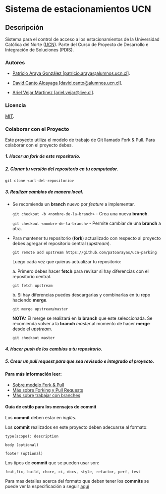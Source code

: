 # Sistema de estacionamientos UCN

## Descripción
Sistema para el control de acceso a los estacionamientos de la Universidad Católica del Norte ([UCN](https://www.ucn.cl)). Parte del Curso de Proyecto de Desarrollo e Integración de Soluciones (PDIS).

### Autores
- [Patricio Araya González [patricio.araya@alumnos.ucn.cl]]().

- [David Canto Alcayaga [david.canto@alumnos.ucn.cl]]().

- [Ariel Vejar Martinez [ariel.vejar@live.cl]]().

### Licencia
[MIT](https://choosealicense.com/licenses/mit/).

### Colaborar con el Proyecto
Este proyecto utiliza el modelo de trabajo de Git llamado Fork & Pull. Para colaborar con el proyecto debes.

##### 1. Hacer un **fork** de este repositorio.

##### 2. **Clonar** *tu* versión del repositorio en tu computador.
`git clone <url-del-repositorio>`
  
##### 3. Realizar cambios de manera local.
- Se recomienda un **branch** nuevo por *feature* a implementar.

    `git checkout -b <nombre-de-la-branch>` - Crea una nueva **branch**.

    `git checkout <nombre-de-la-branch>` - Permite cambiar de una **branch** a otra.

- Para mantener tu repositorio (**fork**) actualizado con respecto al proyecto debes agregar el repositorio central (*upstream*).

    `git remote add upstream https://github.com/patoarayas/ucn-parking`

    Luego cada vez que quieras actualizar tu repositorio:
    
    a. Primero debes hacer **fetch** para revisar si hay diferencias con el repositorio central.

    `git fetch upstream`

    b. Si hay diferencias puedes descargarlas y combinarlas en tu repo haciendo **merge**.

    `git merge upstream/master`

    **NOTA:**
    El merge se realizará en la **branch** que este seleccionada. Se recomienda volver a la **branch** *master* al momento de hacer **merge** desde el *upstream*.

    `git checkout master`

##### 4. Hacer **push** de los cambios a tu repositorio.

##### 5. Crear un **pull request** para que sea revisado e integrado al proyecto.

#### Para más información leer:
- [Sobre modelo Fork & Pull](https://reflectoring.io/github-fork-and-pull/)
- [Más sobre Forking y Pull Requests](https://guides.github.com/activities/forking/)
- [Más sobre trabajar con branches](https://guides.github.com/introduction/flow/)

#### Guía de estilo para los mensajes de commit
Los **commit** deben estar en *inglés*.

Los **commit** realizados en este proyecto deben adecuarse al formato:
```
type(scope): description

body (optional)

footer (optional)
```

Los tipos de **commit** que se pueden usar son:
```
feat,fix, build, chore, ci, docs, style, refactor, perf, test
```

Para mas detalles acerca del formato que deben tener los **commits** se puede ver la especificación a seguir [aquí](https://www.conventionalcommits.org/en/v1.0.0/)
